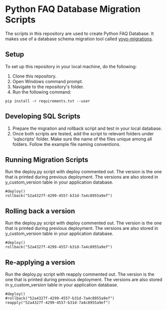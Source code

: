 # Python FAQ Database Migration Scripts
The scripts in this repository are used to create Python FAQ Database. It makes use of a database schema
migration tool called [yoyo-migrations](https://pypi.org/project/yoyo-migrations/).

## Setup
To set up this repository in your local machine, do the following:

1. Clone this repository.
2. Open Windows command prompt.
3. Navigate to the repository's folder.
4. Run the following command:
```commandline
pip install -r requirements.txt --user
```

## Developing SQL Scripts
1. Prepare the migration and rollback script and test in your local database.
2. Once both scripts are tested, add the script to relevant folders under 'sqlscripts' folder. Make sure the name
of the files unique among all folders. Follow the example file naming conventions.

## Running Migration Scripts

Run the deploy.py script with deploy commented out. The version is the one that is printed during previous
deployment. The versions are also stored in y_custom_version table in your application database.
```
#deploy()
rollback("52a4327f-4299-4557-b31d-7a4c8955a9ef")
```

## Rolling back a version
Run the deploy.py script with deploy commented out. The version is the one that is printed during previous
deployment. The versions are also stored in y_custom_version table in your application database.
```
#deploy()
rollback("52a4327f-4299-4557-b31d-7a4c8955a9ef")
```

## Re-applying a version
Run the deploy.py script with reapply commented out. The version is the one that is printed during previous
deployment. The versions are also stored in y_custom_version table in your application database.
```
#deploy()
#rollback("52a4327f-4299-4557-b31d-7a4c8955a9ef")
reapply("52a4327f-4299-4557-b31d-7a4c8955a9ef")
```

